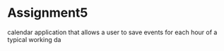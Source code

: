 # Assignment5
calendar application that allows a user to save events for each hour of a typical working da

